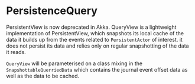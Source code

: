 # PersistenceQuery
PersistentView is now deprecated in Akka. QueryView is a lightweight implementation of PersistentView, which snapshots its local cache of the data it builds up from the events related to `PersistentActor` of interest. it does not persist its data and relies only on regular snapshotting of the data it reads. 

`QueryView` will be parameterised on a class mixing in the `SnapshottableQuerriedData` which contains the journal event offset data as well as the data to be cached.
